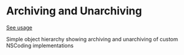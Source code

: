 # Archiving and Unarchiving
[See usage](https://github.com/asalom/Cocoa-Design-Patterns-in-Swift/tree/master/DesignPatterns/DesignPatternsTests/Basic/Archiving%20and%20Unarchiving)

Simple object hierarchy showing archiving and unarchiving of custom NSCoding implementations